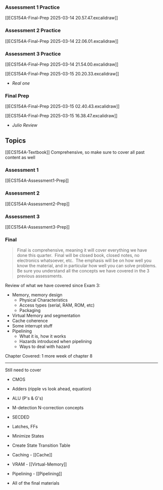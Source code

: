 
### Assessment 1 Practice
[[ECS154A-Final-Prep 2025-03-14 20.57.47.excalidraw]]

### Assessment 2 Practice
[[ECS154A-Final-Prep 2025-03-14 22.06.01.excalidraw]]

### Assessment 3 Practice
[[ECS154A-Final-Prep 2025-03-14 21.54.00.excalidraw]]

[[ECS154A-Final-Prep 2025-03-15 20.20.33.excalidraw]]
- *Real one*

### Final Prep
[[ECS154A-Final-Prep 2025-03-15 02.40.43.excalidraw]]

[[ECS154A-Final-Prep 2025-03-15 16.38.47.excalidraw]]
- *Julio Review*

## Topics
[[ECS154A-Textbook]]
Comprehensive, so make sure to cover all past content as well
### Assessment 1
[[ECS154A-Assessment1-Prep]]
### Assessment 2
[[ECS154A-Assessment2-Prep]]
### Assessment 3
[[ECS154A-Assessment3-Prep]]
### Final
> Final is comprehensive, meaning it will cover everything we have done this quarter. 
> Final will be closed book, closed notes, no electronics whatsoever, etc.  The emphasis will be on how well you know the material, and in particular how well you can solve problems.  Be sure you understand all the concepts we have covered in the 3 previous assessments.

Review of what we have covered since Exam 3: 
- Memory, memory design
	- Physical Characteristics
	- Access types (serial, RAM, ROM, etc)
	- Packaging
- Virtual Memory and segmentation
- Cache coherence
- Some interrupt stuff
- Pipelining
	- What it is, how it works
	- Hazards introduced when pipelining
	- Ways to deal with hazard

Chapter Covered: 1 more week of chapter 8

---
Still need to cover
- CMOS
- Adders (ripple vs look ahead, equation) 
- ALU (P's & G's)
-  M-detection N-correction concepts
- SECDED

- Latches, FFs
- Minimize States
- Create State Transition Table

- Caching - [[Cache]]
- VRAM - [[Virtual-Memory]]
- Pipelining - [[Pipelining]]

- All of the final materials